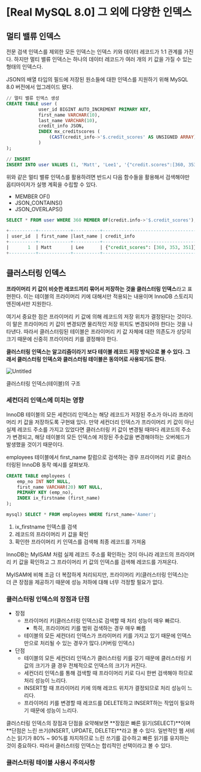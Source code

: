 # [Real MySQL 8.0] 그 외에 다양한 인덱스

## 멀티 밸류 인덱스

전문 검색 인덱스를 제외한 모든 인덱스는 인덱스 키와 데이터 레코드가 1:1 관계를 가진다. 하지만 멀티 밸류 인덱스는 하나의 데이터 레코드가 여러 개의 키 값을 가질 수 있는 형태의 인덱스다.

JSON의 배열 타입의 필드에 저장된 원소들에 대한 인덱스를 지원하기 위해 MySQL 8.0 버전에서 업그레이드 됐다.

```sql
// 멀티 밸류 인덱스 생성
CREATE TABLE user (
			user_id BIGINT AUTO_INCREMENT PRIMARY KEY, 
			first_name VARCHAR(10),
			last_name VARCHAR(10),
			credit_info JSON,
			INDEX mx_creditscores (
				(CAST(credit_info->'$.credit_scores' AS UNSIGNED ARRAY))
			)
);

// INSERT
INSERT INTO user VALUES (1, 'Matt', 'Lee1', '{"credit.scores":[360, 353, 351]}');
```

위와 같은 멀티 밸류 인덱스를 활용하려면 반드시 다음 함수들을 활용해서 검색해야만 옵티마이저가 실행 계획을 수립할 수 있다.

- MEMBER OF()
- JSON_CONTAINS()
- JSON_OVERLAPS()

```sql
SELECT * FROM user WHERE 360 MEMBER OF(credit.info->'$.credit_scores');

+----------+------------+----------+--------------------------------------+
| user_id  | first_name |last_name | credit_info                          |
+----------+------------+----------+--------------------------------------+
|       1  | Matt       | Lee      | {"credit_scores": [360, 353, 351]}   |
+----------+------------+----------+--------------------------------------+
```

## 클러스터링 인덱스

**프라이머리 키 값이 비슷한 레코드끼리 묶어서 저장하는 것을 클러스터링 인덱스**라고 표현한다. 이는 테이블의 프라이머리 키에 대해서만 적용되는 내용이며 InnoDB 스토리지 엔진에서만 지원한다.

여기서 중요한 점은 프라이머리 키 값에 의해 레코드의 저장 위치가 결정된다는 것이다. 이 말은 프라이머리 키 값이 변경되면 물리적인 저장 위치도 변경되어야 한다는 것을 나타낸다. 따라서 클러스터링된 테이블은 프라이머리 키 값 자체에 대한 의존도가 상당히 크기 때문에 신중히 프라이머리 키를 결정해야 한다.

**클러스터링 인덱스는 알고리즘이라기 보다 테이블 레코드 저장 방식으로 볼 수 있다. 그래서 클러스터링 인덱스와 클러스터링 테이블은 동의어로 사용되기도 한다.**

![Untitled](https://s3-us-west-2.amazonaws.com/secure.notion-static.com/b50e96d8-893d-4681-8ddb-74c6e3f8f3b3/Untitled.png)

클러스터링 인덱스(테이블)의 구조

### 세컨더리 인덱스에 미치는 영향

InnoDB 테이블의 모든 세컨더리 인덱스는 해당 레코드가 저장된 주소가 아니라 프라이머리 키 값을 저장하도록 구현돼 있다. 만약 세컨더리 인덱스가 프라이머리 키 값이 아닌 실제 레코드 주소를 가지고 있었다면 클러스터링 키 값이 변경될 때마다 레코드의 주소가 변경되고, 해당 테이블의 모든 인덱스에 저장된 주솟값을 변경해야하는 오버헤드가 발생했을 것이기 때문이다.

employees 테이블에서 first_name 칼럼으로 검색하는 경우 프라이머리 키로 클러스터링된 InnoDB 동작 예시를 살펴보자.

```sql
CREATE TABLE employees ( 
	emp_no INT NOT NULL,
	first_name VARCHAR(20) NOT NULL, 
	PRIMARY KEY (emp_no),
	INDEX ix_firstname (first_name)
);

mysql) SELECT * FROM employees WHERE first_name='Aamer';
```

1. ix_firstname 인덱스를 검색
2. 레코드의 프라이머리 키 값을 확인
3. 확인한 프라이머리 키 인덱스를 검색해 최종 레코드를 가져옴

InnoDB는 MyISAM 처럼 실제 레코드 주소를 확인하는 것이 아니라 레코드의 프라이머리 키 값을 확인하고 그 프라이머리 키 값의 인덱스를 검색해 레코드를 가져온다.

MyISAM에 비해 조금 더 복잡하게 처리되지만, 프라이머리 키(클러스터링 인덱스)는 더 큰 장점을 제공하기 때문에 성능 저하에 대해 너무 걱정할 필요가 없다.

### 클러스터링 인덱스의 장점과 단점

- 장점
    - 프라이머리 키(클러스터링 인덱스)로 검색할 때 처리 성능이 매우 빠르다.
        - 특히, 프라이머리 키를 범위 검색하는 경우 매우 빠름
    - 테이블의 모든 세컨더리 인덱스가 프라이머리 키를 가지고 있기 때문에 인덱스만으로 처리될 수 있는 경우가 많다.(커버링 인덱스)
- 단점
    - 테이블의 모든 세컨더리 인덱스가 클러스터링 키를 갖기 때문에 클러스터링 키 값의 크기가 클 경우 전체적으로 인덱스의 크기가 커진다.
    - 세컨더리 인덱스를 통해 검색할 때 프라이머리 키로 다시 한번 검색해야 하므로 처리 성능이 느리다.
    - INSERT할 때 프라이머리 키에 의해 레코드 위치가 결정되므로 처리 성능이 느리다.
    - 프라이머리 키를 변경할 때 레코드를 DELETE하고 INSERT하는 작업이 필요하기 때문에 성능이 느리다.


클러스터링 인덱스의 장점과 단점을 요약해보면 **장점은 빠른 읽기(SELECT)**이며 **단점은 느린 쓰기(INSERT, UPDATE, DELETE)**라고 볼 수 있다. 일반적인 웹 서비스는 읽기가 80% ~ 90%를 차지하므로 느린 쓰기를 감수하고 빠른 읽기를 유지하는 것이 중요하다. 따라서 클러스터링 인덱스는 합리적인 선택이라고 볼 수 있다.

### 클러스터링 테이블 사용시 주의사항